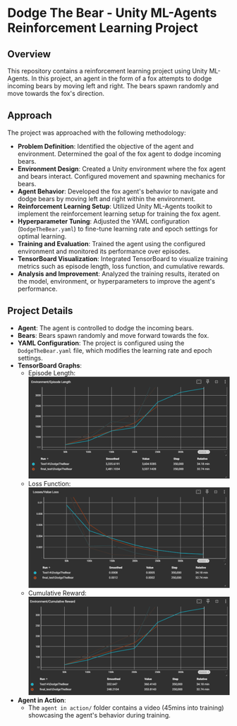 # Dodge The Bear - Unity ML-Agents Reinforcement Learning Project

## Overview
This repository contains a reinforcement learning project using Unity ML-Agents. In this project, an agent in the form of a fox attempts to dodge incoming bears by moving left and right. The bears spawn randomly and move towards the fox's direction.

## Approach
The project was approached with the following methodology:
- **Problem Definition**: Identified the objective of the agent and environment. Determined the goal of the fox agent to dodge incoming bears.
- **Environment Design**: Created a Unity environment where the fox agent and bears interact. Configured movement and spawning mechanics for bears.
- **Agent Behavior**: Developed the fox agent's behavior to navigate and dodge bears by moving left and right within the environment.
- **Reinforcement Learning Setup**: Utilized Unity ML-Agents toolkit to implement the reinforcement learning setup for training the fox agent.
- **Hyperparameter Tuning**: Adjusted the YAML configuration (`DodgeTheBear.yaml`) to fine-tune learning rate and epoch settings for optimal learning.
- **Training and Evaluation**: Trained the agent using the configured environment and monitored its performance over episodes.
- **TensorBoard Visualization**: Integrated TensorBoard to visualize training metrics such as episode length, loss function, and cumulative rewards.
- **Analysis and Improvement**: Analyzed the training results, iterated on the model, environment, or hyperparameters to improve the agent's performance.

## Project Details
- **Agent**: The agent is controlled to dodge the incoming bears.
- **Bears**: Bears spawn randomly and move forward towards the fox.
- **YAML Configuration**: The project is configured using the `DodgeTheBear.yaml` file, which modifies the learning rate and epoch settings.
- **TensorBoard Graphs**:
  - Episode Length: ![Episode Length Graph](tensorboard/episode%20length.png)
  - Loss Function: ![Loss Function Graph](tensorboard/loss%20function.png)
  - Cumulative Reward: ![Cumulative Reward Graph](tensorboard/cumulative%20reward.png)
- **Agent in Action**:
  - The `agent in action/` folder contains a video (45mins into training) showcasing the agent's behavior during training.
